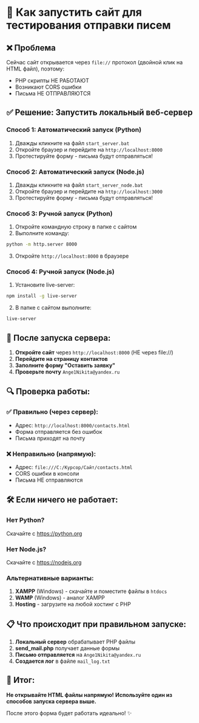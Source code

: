 # 🚀 Как запустить сайт для тестирования отправки писем

## ❌ Проблема
Сейчас сайт открывается через `file://` протокол (двойной клик на HTML файл), поэтому:
- PHP скрипты НЕ РАБОТАЮТ
- Возникают CORS ошибки
- Письма НЕ ОТПРАВЛЯЮТСЯ

## ✅ Решение: Запустить локальный веб-сервер

### **Способ 1: Автоматический запуск (Python)**
1. Дважды кликните на файл `start_server.bat`
2. Откройте браузер и перейдите на `http://localhost:8000`
3. Протестируйте форму - письма будут отправляться!

### **Способ 2: Автоматический запуск (Node.js)**
1. Дважды кликните на файл `start_server_node.bat`
2. Откройте браузер и перейдите на `http://localhost:3000`
3. Протестируйте форму - письма будут отправляться!

### **Способ 3: Ручной запуск (Python)**
1. Откройте командную строку в папке с сайтом
2. Выполните команду:
```bash
python -m http.server 8000
```
3. Откройте `http://localhost:8000` в браузере

### **Способ 4: Ручной запуск (Node.js)**
1. Установите live-server:
```bash
npm install -g live-server
```
2. В папке с сайтом выполните:
```bash
live-server
```

## 📧 После запуска сервера:

1. **Откройте сайт** через `http://localhost:8000` (НЕ через file://)
2. **Перейдите на страницу контактов**
3. **Заполните форму "Оставить заявку"**
4. **Проверьте почту** `Ange1Nikita@yandex.ru`

## 🔍 Проверка работы:

### ✅ Правильно (через сервер):
- Адрес: `http://localhost:8000/contacts.html`
- Форма отправляется без ошибок
- Письма приходят на почту

### ❌ Неправильно (напрямую):
- Адрес: `file:///C:/Курсор/Сайт/contacts.html`
- CORS ошибки в консоли
- Письма НЕ отправляются

## 🛠️ Если ничего не работает:

### Нет Python?
Скачайте с https://python.org

### Нет Node.js?
Скачайте с https://nodejs.org

### Альтернативные варианты:
1. **XAMPP** (Windows) - скачайте и поместите файлы в `htdocs`
2. **WAMP** (Windows) - аналог XAMPP
3. **Hosting** - загрузите на любой хостинг с PHP

## 📋 Что происходит при правильном запуске:

1. **Локальный сервер** обрабатывает PHP файлы
2. **send_mail.php** получает данные формы
3. **Письмо отправляется** на `Ange1Nikita@yandex.ru`
4. **Создается лог** в файле `mail_log.txt`

## 🎯 Итог:

**Не открывайте HTML файлы напрямую!**
**Используйте один из способов запуска сервера выше.**

После этого форма будет работать идеально! ✨
